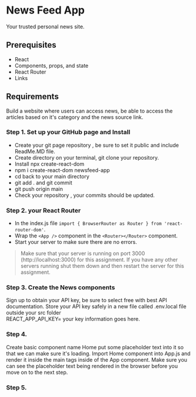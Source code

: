 # News Feed App
Your trusted personal news site.

## Prerequisites

- React
- Components, props, and state
- React Router
- Links

## Requirements

Build a website where users can access news, be able to access the articles based on it's category and the news source link.

### Step 1. Set up your GitHub page and Install

- Create your git page repository , be sure to set it public and include ReadMe.MD file. 
- Create directory on your terminal, git clone your repository.
- Install npx create-react-dom
- npm i create-react-dom newsfeed-app
- cd back to your main directory
- git add . and git commit
- git push origin main
- Check your repository , your commits should be updated.

### Step 2. your React Router 
 - In the index.js file `import { BrowserRouter as Router } from 'react-router-dom'`.
 - Wrap the `<App />` component in the `<Router></Router>` component.
 - Start your server to make sure there are no errors.

> Make sure that your server is running on port 3000 (http://localhost:3000) for this assignment. If you have any other servers running shut them down and then restart the server for this assignment.


### Step 3. Create the News components
Sign up to obtain your API key, be sure to select free with best API documentation. Store your API key safely in a new file called .env.local file outside your src folder  
REACT_APP_API_KEY= your key information goes here.


### Step 4.




Create basic component name Home put some placeholder text into it so that we can make sure it's loading. Import Home component into App.js and render it inside the main tags inside of the App component. Make sure you can see the placeholder text being rendered in the browser before you move on to the next step.

### Step 5.







